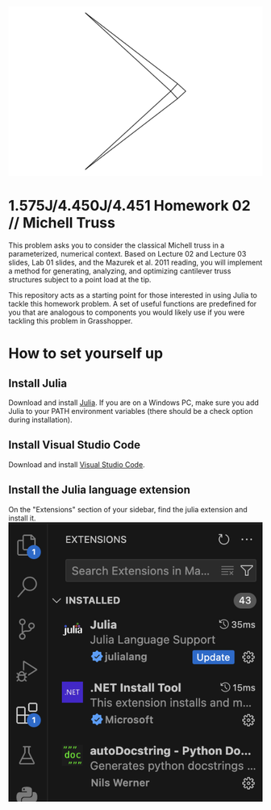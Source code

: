 ![](anim.gif)
# 1.575J/4.450J/4.451 Homework 02 // Michell Truss
This problem asks you to consider the classical Michell truss in a parameterized, numerical context. Based on Lecture 02 and Lecture 03 slides, Lab 01 slides, and the Mazurek et al. 2011 reading, you will implement a method for generating, analyzing, and optimizing cantilever truss structures subject to a point load at the tip.

This repository acts as a starting point for those interested in using Julia to tackle this homework problem. A set of useful functions are predefined for you that are analogous to components you would likely use if you were tackling this problem in Grasshopper.

# How to set yourself up
## Install Julia
Download and install [Julia](https://julialang.org/). If you are on a Windows PC, make sure you add Julia to your PATH environment variables (there should be a check option during installation).

## Install Visual Studio Code
Download and install [Visual Studio Code](https://code.visualstudio.com/).

## Install the Julia language extension
On the "Extensions" section of your sidebar, find the julia extension and install it.
![](julia-ext.png)